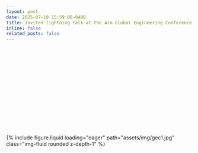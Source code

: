 ```yaml
---
layout: post
date: 2025-07-10 15:59:00-0400
title: Invited lightning talk at the Arm Global Engineering Conference in Birmingham, UK.
inline: false
related_posts: false
---
```


<style>
.square {
  aspect-ratio: 1 / 1;     /* keep square automatically */
  width: 100%;             /* responsive */
  overflow: hidden;        /* hide cropped overflow */
  display: flex;
  align-items: center;
  justify-content: center;
}

.square img {
  width: 100%;
  height: 100%;
  object-fit: cover;       /* crop to square */
}
</style>

<div class="row mt-3">
  <div class="col-sm mt-3 mt-md-0">
    <div class="square">
      {% include figure.liquid loading="eager" path="assets/img/gec1.jpg" class="img-fluid rounded z-depth-1" %}
    </div>
  </div>
</div>